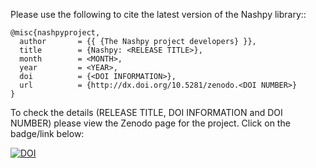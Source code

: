 Please use the following to cite the latest version of the Nashpy library::

    @misc{nashpyproject,
      author       = {{ {The Nashpy project developers} }},
      title        = {Nashpy: <RELEASE TITLE>},
      month        = <MONTH>,
      year         = <YEAR>,
      doi          = {<DOI INFORMATION>},
      url          = {http://dx.doi.org/10.5281/zenodo.<DOI NUMBER>}
    }

To check the details (RELEASE TITLE, DOI INFORMATION and DOI NUMBER) please view
the Zenodo page for the project. Click on the badge/link below:

[![DOI](https://zenodo.org/badge/DOI/10.5281/zenodo.164954.svg)](https://doi.org/10.5281/zenodo.164954)
